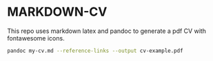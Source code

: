 # MARKDOWN-CV

This repo uses markdown latex and pandoc to generate a pdf CV with fontawesome icons.

```bash
pandoc my-cv.md --reference-links --output cv-example.pdf
```